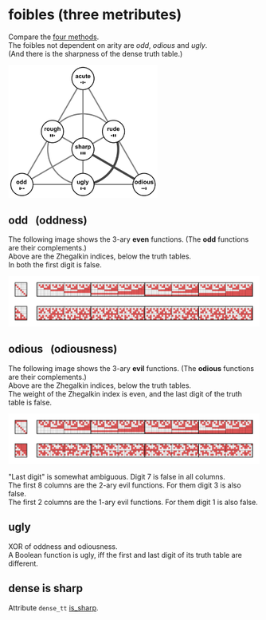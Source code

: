 # foibles (three metributes)

Compare the [four methods](../../methods/_foibles).<br>
The foibles not dependent on arity are _odd_, _odious_ and _ugly_.<br>
(And there is the sharpness of the dense truth table.)

<a href="https://commons.wikimedia.org/wiki/File:Foibles_of_Boolean_functions.svg">
    <img src="../../_img/Foibles_of_Boolean_functions.svg" width="300px">
</a>

## odd &nbsp; (oddness)

The following image shows the 3-ary **even** functions. (The **odd** functions are their complements.)<br>
Above are the Zhegalkin indices, below the truth tables.<br>
In both the first digit is false.

<a href="https://commons.wikimedia.org/wiki/File:Selection_of_Zhegalkin_twins;_place_0_is_0.svg">
    <img src="_img/Selection_of_Zhegalkin_twins;_place_0_is_0.svg" width="745">
</a>


## odious &nbsp; (odiousness)

The following image shows the 3-ary **evil** functions. (The **odious** functions are their complements.)<br>
Above are the Zhegalkin indices, below the truth tables.<br>
The weight of the Zhegalkin index is even, and the last digit of the truth table is false.

<a href="https://commons.wikimedia.org/wiki/File:Selection_of_Zhegalkin_twins;_tt(7)_is_0.svg">
    <img src="_img/Selection_of_Zhegalkin_twins;_tt(7)_is_0.svg" width="745">
</a>

"Last digit" is somewhat ambiguous. Digit 7 is false in all columns.<br>
The first 8 columns are the 2-ary evil functions. For them digit 3 is also false.<br>
The first 2 columns are the 1-ary evil functions. For them digit 1 is also false.


## ugly

XOR of oddness and odiousness.<br>
A Boolean function is ugly, iff the first and last digit of its truth table are different.


## dense is sharp

Attribute `dense_tt` [is_sharp](../../methods/_foibles).